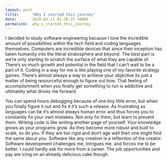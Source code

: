 ```yaml
---
layout: post
title:      "Why I started this journey"
date:       2020-05-13 01:20:25 +0000
permalink:  why_i_started_this_journey
---
```




I decided to study software engineering because I love the incredible amount of possibilities within the tech field and coding languages themselves. Computers are incredible devices that since their inception has taken humanity into the literal stratosphere and beyond. The best part is we’re only starting to scratch the surface of what they are capable of. There’s so much growth and potential in the field that I can’t wait to be a part of it.  Coding in a way for me is like playing one of my favorite strategy games. There’s almost always a way to achieve your objective its just a matter of being resourceful enough to figure out how. That feeling of accomplishment when you finally get something to run is addictive and ultimately what drives me forward.

You can spend hours debugging because of one tiny little error, but when you finally figure it out and fix it it’s such a release. As frustrating as languages can be it’s almost always human error and thus forces you to constantly fix your own mistakes. Not only fix them, but learn to prevent them. Writing code is like writing another page of yourself. Your knowledge grows as your programs grow. As they become more robust and built to scale, so do you. If they are too rigid and don’t age well then one might find the same about you. Software like any creation is a reflection of the creator. 
Software development challenges me, intrigues me, and forces me to be better. I could hardly ask for more from a career. The job opportunities and pay are icing on an already delicious cake though.
